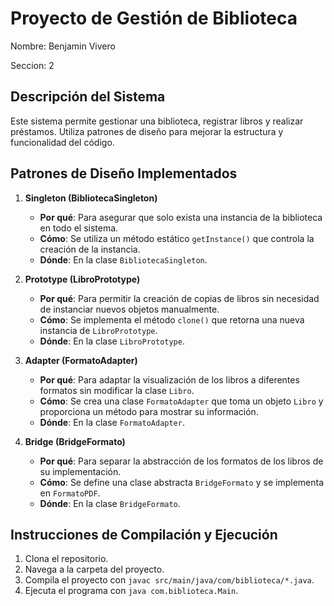 # Proyecto de Gestión de Biblioteca
Nombre: Benjamin Vivero

Seccion: 2
## Descripción del Sistema
Este sistema permite gestionar una biblioteca, registrar libros y realizar préstamos. Utiliza patrones de diseño para mejorar la estructura y funcionalidad del código.

## Patrones de Diseño Implementados

1. **Singleton (BibliotecaSingleton)**
   - **Por qué**: Para asegurar que solo exista una instancia de la biblioteca en todo el sistema.
   - **Cómo**: Se utiliza un método estático `getInstance()` que controla la creación de la instancia.
   - **Dónde**: En la clase `BibliotecaSingleton`.

2. **Prototype (LibroPrototype)**
   - **Por qué**: Para permitir la creación de copias de libros sin necesidad de instanciar nuevos objetos manualmente.
   - **Cómo**: Se implementa el método `clone()` que retorna una nueva instancia de `LibroPrototype`.
   - **Dónde**: En la clase `LibroPrototype`.

3. **Adapter (FormatoAdapter)**
   - **Por qué**: Para adaptar la visualización de los libros a diferentes formatos sin modificar la clase `Libro`.
   - **Cómo**: Se crea una clase `FormatoAdapter` que toma un objeto `Libro` y proporciona un método para mostrar su información.
   - **Dónde**: En la clase `FormatoAdapter`.

4. **Bridge (BridgeFormato)**
   - **Por qué**: Para separar la abstracción de los formatos de los libros de su implementación.
   - **Cómo**: Se define una clase abstracta `BridgeFormato` y se implementa en `FormatoPDF`.
   - **Dónde**: En la clase `BridgeFormato`.

## Instrucciones de Compilación y Ejecución
1. Clona el repositorio.
2. Navega a la carpeta del proyecto.
3. Compila el proyecto con `javac src/main/java/com/biblioteca/*.java`.
4. Ejecuta el programa con `java com.biblioteca.Main`.

